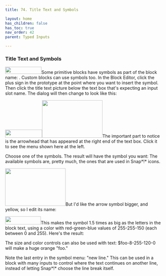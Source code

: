 ```yaml
---
title: 74. Title Text and Symbols

layout: home
has_children: false
has_toc: true
nav_order: 42
parent: Typed Inputs

---
```


### Title Text and Symbols

<img src="/snap-manual/assets/images/image687.png" style="width:117px; height:23px">Some primitive blocks have symbols as
part of the block name: . Custom blocks can use symbols too. In the
Block Editor, click the plus sign in the prototype at the point where
you want to insert the symbol. Then click the title text picture below
the text box that's expecting an input slot name. The dialog will then
change to look like this:

<img src="/snap-manual/assets/images/image688.png" style="width:119px; height:26px"><img src="/snap-manual/assets/images/image689.png" style="width:195px; height:121px">The important part to notice is the
arrowhead that has appeared at the right end of the text box. Click it
to see the menu shown here at the left.

Choose one of the symbols. The result will have the symbol you want: The
available symbols are, pretty much, the ones that are used in Snap*!*
icons.

<img src="/snap-manual/assets/images/image690.png" style="width:195px; height:121px">But I'd like the arrow symbol bigger, and
yellow, so I edit its name:

<img src="/snap-manual/assets/images/image691.png" style="width:115px; height:26px">This makes the symbol 1.5 times as big as
the letters in the block text, using a color with red-green-blue values
of 255-255-150 (each between 0 and 255). Here's the result:

The size and color controls can also be used with text:
\$foo-8-255-120-0 will make a huge orange "foo."

Note the last entry in the symbol menu: "new line." This can be used in
a block with many inputs to control where the text continues on another
line, instead of letting Snap*!* choose the line break itself.

